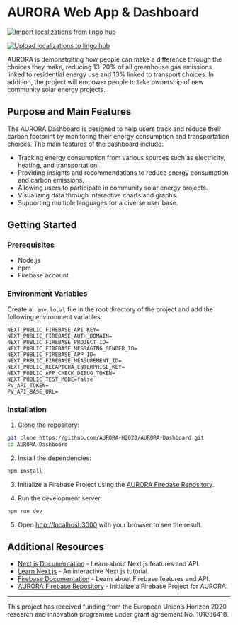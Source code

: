 # AURORA Web App & Dashboard

[![Import localizations from lingo hub](https://github.com/AURORA-H2020/AURORA-Dashboard/actions/workflows/import_localizations_from_lingo_hub.yml/badge.svg)](https://github.com/AURORA-H2020/AURORA-Dashboard/actions/workflows/import_localizations_from_lingo_hub.yml)

[![Upload localizations to lingo hub](https://github.com/AURORA-H2020/AURORA-Dashboard/actions/workflows/upload_localizations_to_lingo_hub.yml/badge.svg)](https://github.com/AURORA-H2020/AURORA-Dashboard/actions/workflows/upload_localizations_to_lingo_hub.yml)

AURORA is demonstrating how people can make a difference through the choices they make, reducing 13-20% of all greenhouse gas emissions linked to residential energy use and 13% linked to transport choices. In addition, the project will empower people to take ownership of new community solar energy projects.

## Purpose and Main Features

The AURORA Dashboard is designed to help users track and reduce their carbon footprint by monitoring their energy consumption and transportation choices. The main features of the dashboard include:

- Tracking energy consumption from various sources such as electricity, heating, and transportation.
- Providing insights and recommendations to reduce energy consumption and carbon emissions.
- Allowing users to participate in community solar energy projects.
- Visualizing data through interactive charts and graphs.
- Supporting multiple languages for a diverse user base.

## Getting Started

### Prerequisites

- Node.js
- npm
- Firebase account

### Environment Variables

Create a `.env.local` file in the root directory of the project and add the following environment variables:

```plaintext
NEXT_PUBLIC_FIREBASE_API_KEY=
NEXT_PUBLIC_FIREBASE_AUTH_DOMAIN=
NEXT_PUBLIC_FIREBASE_PROJECT_ID=
NEXT_PUBLIC_FIREBASE_MESSAGING_SENDER_ID=
NEXT_PUBLIC_FIREBASE_APP_ID=
NEXT_PUBLIC_FIREBASE_MEASUREMENT_ID=
NEXT_PUBLIC_RECAPTCHA_ENTERPRISE_KEY=
NEXT_PUBLIC_APP_CHECK_DEBUG_TOKEN=
NEXT_PUBLIC_TEST_MODE=false
PV_API_TOKEN=
PV_API_BASE_URL=
```

### Installation

1. Clone the repository:

```bash
git clone https://github.com/AURORA-H2020/AURORA-Dashboard.git
cd AURORA-Dashboard
```

2. Install the dependencies:

```bash
npm install
```

3. Initialize a Firebase Project using the [AURORA Firebase Repository](https://github.com/AURORA-H2020/AURORA-Firebase).

4. Run the development server:

```bash
npm run dev
```

5. Open [http://localhost:3000](http://localhost:3000) with your browser to see the result.

## Additional Resources

- [Next.js Documentation](https://nextjs.org/docs) - Learn about Next.js features and API.
- [Learn Next.js](https://nextjs.org/learn) - An interactive Next.js tutorial.
- [Firebase Documentation](https://firebase.google.com/docs) - Learn about Firebase features and API.
- [AURORA Firebase Repository](https://github.com/AURORA-H2020/AURORA-Firebase) - Initialize a Firebase Project for AURORA.

---

This project has received funding from the European Union’s Horizon 2020 research and innovation programme under grant agreement No. 101036418.
